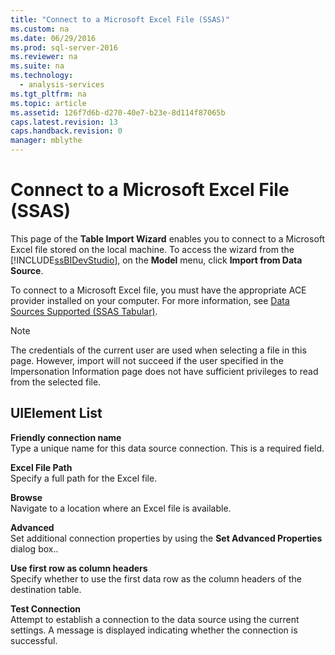 ```yaml
---
title: "Connect to a Microsoft Excel File (SSAS)"
ms.custom: na
ms.date: 06/29/2016
ms.prod: sql-server-2016
ms.reviewer: na
ms.suite: na
ms.technology: 
  - analysis-services
ms.tgt_pltfrm: na
ms.topic: article
ms.assetid: 126f7d6b-d270-40e7-b23e-8d114f87065b
caps.latest.revision: 13
caps.handback.revision: 0
manager: mblythe
---
```

# Connect to a Microsoft Excel File (SSAS)
This page of the **Table Import Wizard** enables you to connect to a Microsoft Excel file stored on the local machine. To access the wizard from the [!INCLUDE[ssBIDevStudio](../../Topics/TopicNameContainA/tokens/ssBIDevStudio_md.md)], on the **Model** menu, click **Import from Data Source**.  
  
 To connect to a Microsoft Excel file, you must have the appropriate ACE provider installed on your computer. For more information, see [Data Sources Supported (SSAS Tabular)](../../Topics/TopicNameNotContainA/Data-Sources-Supported--SSAS-Tabular-.md).  
  
> [!NOTE]  
>  The credentials of the current user are used when selecting a file in this page. However, import will not succeed if the user specified in the Impersonation Information page does not have sufficient privileges to read from the selected file.  
  
## UIElement List  
 **Friendly connection name**  
 Type a unique name for this data source connection. This is a required field.  
  
 **Excel File Path**  
 Specify a full path for the Excel file.  
  
 **Browse**  
 Navigate to a location where an Excel file is available.  
  
 **Advanced**  
 Set additional connection properties by using the **Set Advanced Properties** dialog box..  
  
 **Use first row as column headers**  
 Specify whether to use the first data row as the column headers of the destination table.  
  
 **Test Connection**  
 Attempt to establish a connection to the data source using the current settings. A message is displayed indicating whether the connection is successful.